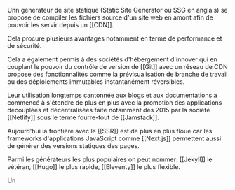 Unn générateur de site statique (Static Site Generator ou SSG en anglais) se propose de compiler les fichiers source d'un site web en amont afin de pouvoir les servir depuis un [[CDN]].

Cela procure plusieurs avantages notamment en terme de performance et de sécurité.

Cela a également permis à des sociétés d'hébergement d'innover qui en couplant le pouvoir du contrôle de version de [[Git]] avec un réseau de CDN propose des fonctionnalités comme la prévisualisation de branche de travail ou des déploiements immutables instantanément réversibles.

Leur utilisation longtemps cantonnée aux blogs et aux documentations a commencé à s'étendre de plus en plus avec la promotion des applications découplées et décentralisées faite notamment dès 2015 par la société [[Netlify]] sous le terme fourre-tout de [[Jamstack]].

Aujourd'hui la frontière avec le [[SSR]] est de plus en plus floue car les frameworks d'applications JavaScript comme [[Next.js]] permettent aussi de générer des versions statiques des pages.

Parmi les générateurs les plus populaires on peut nommer: [[Jekyll]] le vétéran, [[Hugo]] le plus rapide, [[Eleventy]] le plus flexible.

Un 